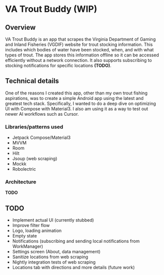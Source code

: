 # VA Trout Buddy (WIP)

## Overview

VA Trout Buddy is an app that scrapes the Virginia Department of Gaming and Inland Fisheries (VGDIF) website for trout stocking information. This includes which bodies of water have been stocked, when, and with what types of trout. The app stores this information offline so it can be accessed efficiently without a network connection. It also supports subscribing to stocking notifications for specific locations **(TODO)**.

## Technical details
One of the reasons I created this app, other than my own trout fishing aspirations, was to create a simple Android app using the latest and greatest tech stack. Specifically, I wanted to do a deep dive on optimizing UI with Compose with Material3. I also am using it as a way to test out newer AI workflows such as Cursor.

### Libraries/patterns used

 - Jetpack Compose/Material3
 - MVVM
 - Room
 - Hilt
 - Jsoup (web scraping)
 - Mockk
 - Robolectric

### Architecture
**TODO**

## TODO

 - Implement actual UI (currently stubbed)
 - Improve filter flow
 - Logo, loading animation
 - Empty state
 - Notifications (subscribing and sending local notifications from WorkManager)
 - Settings screen (About, data management)
 - Sanitize locations from web scraping
 - Nightly integration tests of web scraping
 - Locations tab with directions and more details (future work)
